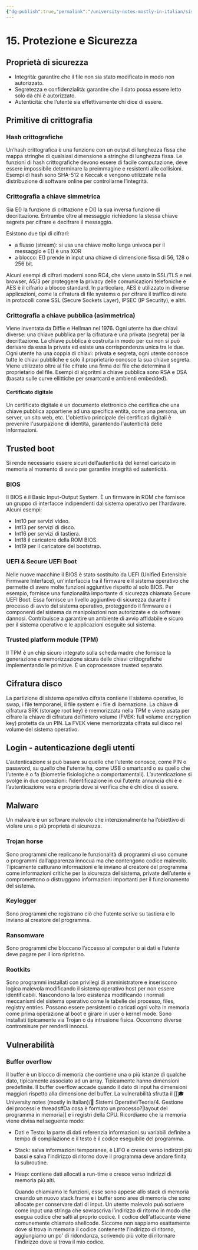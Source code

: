 ```yaml
---
{"dg-publish":true,"permalink":"/university-notes-mostly-in-italian/sistemi-operativi/teoria/15-protezione-e-sicurezza/","created":"2023-06-24T14:49:39.552+02:00","updated":"2023-06-24T14:49:39.552+02:00"}
---
```


# 15. Protezione e Sicurezza
## Proprietà di sicurezza
- Integrità: garantire che il file non sia stato modificato in modo non autorizzato.
- Segretezza e confidenzialità: garantire che il dato possa essere letto solo da chi è autorizzato.
- Autenticità: che l’utente sia effettivamente chi dice di essere.

## Primitive di crittografia
### Hash crittografiche
Un’hash crittografica è una funzione con un output di lunghezza fissa che mappa stringhe di qualsiasi dimensione a stringhe di lunghezza fissa. Le funzioni di hash crittografiche devono essere di facile computazione, deve essere impossibile determinare la preimmagine e resistenti alle collisioni.
Esempi di hash sono SHA-512 e Keccak e vengono utilizzate nella distribuzione di software online per controllarne l’integrità.

### Crittografia a chiave simmetrica
Sia E() la funzione di crittazione e D() la sua inversa funzione di decrittazione. Entrambe oltre al messaggio richiedono la stessa chiave segreta per cifrare e decifrare il messaggio. 

Esistono due tipi di cifrari: 
- a flusso (stream): si usa una chiave molto lunga univoca per il messaggio e E() è una XOR
- a blocco: E() prende in input una chiave di dimensione fissa di 56, 128 o 256 bit.

Alcuni esempi di cifrari moderni sono RC4, che viene usato in SSL/TLS e nei browser, A5/3 per proteggere la privacy delle comunicazioni telefoniche e AES è il cifrario a blocco standard.
In particolare, AES è utilizzato in diverse applicazioni, come la cifratura di file systems o per cifrare il traffico di rete in protocolli come SSL (Secure Sockets Layer), IPSEC (IP Security), e altri.

### Crittografia a chiave pubblica (asimmetrica)
Viene inventata da Diffie e Hellman nel 1976. Ogni utente ha due chiavi diverse: una chiave pubblica per la cifratura e una privata (segreta) per la decrittazione. La chiave pubblica è costruita in modo per cui non si può derivare da essa la privata ed esiste una corrispondenza unica tra le due. Ogni utente ha una coppia di chiavi: privata e segreta, ogni utente conosce tutte le chiavi pubbliche e solo il proprietario conosce la sua chiave segreta. Viene utilizzato oltre al file cifrato una firma del file che determina il proprietario del file. Esempi di algoritmi a chiave pubblica sono RSA e DSA (basata sulle curve ellittiche per smartcard e ambienti embedded).

#### Certificato digitale
Un certificato digitale è un documento elettronico che certifica che una chiave pubblica appartiene ad una specifica entità, come una persona, un server, un sito web, etc. L'obiettivo principale dei certificati digitali è prevenire l'usurpazione di identità, garantendo l'autenticità delle informazioni.

## Trusted boot
Si rende necessario essere sicuri dell’autenticità del kernel caricato in memoria al momento di avvio per garantire integrità ed autenticità.

### BIOS
Il BIOS è il Basic Input-Output System. È un firmware in ROM che fornisce un gruppo di interfacce indipendenti dal sistema operativo per l’hardware. Alcuni esempi:
- Int10 per servizi video.
- Int13 per servizi di disco.
- Int16 per servizi di tastiera.
- Int18 il caricatore della ROM BIOS.
- Int19 per il caricatore del bootstrap.

### UEFI & Secure UEFI Boot
Nelle nuove macchine il BIOS è stato sostituito da UEFI (Unified Extensible Firmware Interface), un'interfaccia tra il firmware e il sistema operativo che permette di avere molte funzioni aggiuntive rispetto al solo BIOS. Per esempio, fornisce una funzionalità importante di sicurezza chiamata Secure UEFI Boot. Essa fornisce un livello aggiuntivo di sicurezza durante il processo di avvio del sistema operativo, proteggendo il firmware e i componenti del sistema da manipolazioni non autorizzate e da software dannosi. Contribuisce a garantire un ambiente di avvio affidabile e sicuro per il sistema operativo e le applicazioni eseguite sul sistema.

### Trusted platform module (TPM)
Il TPM è un chip sicuro integrato sulla scheda madre che fornisce la generazione e memorizzazione sicura delle chiavi crittografiche implementando le primitive. È un coprocessore trusted separato.

## Cifratura disco
La partizione di sistema operativo cifrata contiene il sistema operativo, lo swap, i file temporanei, il file system e i file di ibernazione. La chiave di cifratura SRK (storage root key) è memorizzata nella TPM e viene usata per cifrare la chiave di cifratura dell’intero volume (FVEK: full volume encryption key) protetta da un PIN. La FVEK viene memorizzata cifrata sul disco nel volume del sistema operativo.

## Login - autenticazione degli utenti
L’autenticazione si può basare su quello che l’utente conosce, come PIN o password, su quello che l'utente ha, come USB o smartcard o su quello che l’utente è o fa (biometrie fisiologiche o comportamentali).
L’autenticazione si svolge in due operazioni: l’identificazione in cui l’utente annuncia chi è e l’autenticazione vera e propria dove si verifica che è chi dice di essere.

## Malware
Un malware è un software malevolo che intenzionalmente ha l’obiettivo di violare una o più proprietà di sicurezza.

### Trojan horse
Sono programmi che replicano le funzionalità di programmi di uso comune o programmi dall’apparenza innocua ma che contengono codice malevolo. Tipicamente catturano informazioni e le inviano al creatore del programma come informazioni critiche per la sicurezza del sistema, private dell’utente e compromettono o distruggono informazioni importanti per il funzionamento del sistema.

### Keylogger
Sono programmi che registrano ciò che l’utente scrive su tastiera e lo inviano al creatore del programma.

### Ransomware
Sono programmi che bloccano l’accesso al computer o ai dati e l’utente deve pagare per il loro ripristino.

### Rootkits
Sono programmi installati con privilegi di amministratore e inseriscono logica malevola modificando il sistema operativo host per non essere identificabili. Nascondono la loro esistenza modificando i normali meccanismi del sistema operativo come le tabelle dei processo, files, registry entries. Possono essere persistenti o caricati ogni volta in memoria come prima operazione al boot e girare in user o kernel mode. Sono installati tipicamente via Trojan o da intrusione fisica. Occorrono diverse contromisure per renderli innocui.

## Vulnerabilità
### Buffer overflow
Il buffer è un blocco di memoria che contiene una o più istanze di qualche dato, tipicamente associato ad un array. Tipicamente hanno dimensioni predefinite. Il buffer overflow accade quando il dato di input ha dimensioni maggiori rispetto alla dimensione del buffer. La vulnerabilità sfrutta il [[🎓 University notes (mostly in Italian)/💾 Sistemi Operativi/Teoria/4. Gestione dei processi e threads#Da cosa è formato un processo?\|layout del programma in memoria]] e i registri della CPU. 
Ricordiamo che la memoria viene divisa nel seguente modo:
- Dati e Testo: la parte di dati referenzia informazioni su variabili definite a tempo di compilazione e il testo è il codice eseguibile del programma. 
- Stack: salva informazioni temporanee, è LIFO e cresce verso indirizzi più bassi e salva l’indirizzo di ritorno dove il programma deve andare finita la subroutine.
- Heap: contiene dati allocati a run-time e cresce verso indirizzi di memoria più alti. 
  
  Quando chiamiamo le funzioni, esse sono appese allo stack di memoria creando un nuovo stack frame e i buffer sono aree di memoria che sono allocate per conservare dati di input. Un utente malevolo può scrivere come input una stringa che sovrascriva l’indirizzo di ritorno in modo che esegua codice che salti al proprio codice. Il codice dell'attaccante viene comunemente chiamato shellcode. Siccome non sappiamo esattamente dove si trova in memoria il codice contenente l'indirizzo di ritorno, aggiungiamo un po' di ridondanza, scrivendo più volte di ritornare l'indirizzo dove si trova il mio codice. 